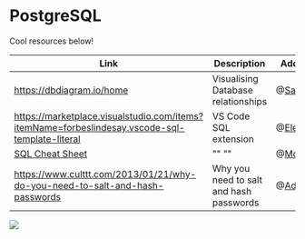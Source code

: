 
# PostgreSQL

Cool resources below!

| Link                                             | Description   | Added by                                           |
| ------------------------------------------------ | ------------- | -------------------------------------------------- |
| https://dbdiagram.io/home | Visualising Database relationships | @[Safia](https://github.com/fi-ya) |
| https://marketplace.visualstudio.com/items?itemName=forbeslindesay.vscode-sql-template-literal | VS Code SQL extension | @[Elena](https://github.com/elenamariaki) |
| [SQL Cheat Sheet](./files/sql-basics-cheat-sheet-a4.pdf) | "" "" | @[Mohamed](https://github.com/Alisyad9) |
| https://www.culttt.com/2013/01/21/why-do-you-need-to-salt-and-hash-passwords | Why you need to salt and hash passwords | @[Adriana](https://github.com/aaadriana) |


![](https://cdn.discordapp.com/attachments/817070637880967228/834368452693196800/sqljoins.png)
